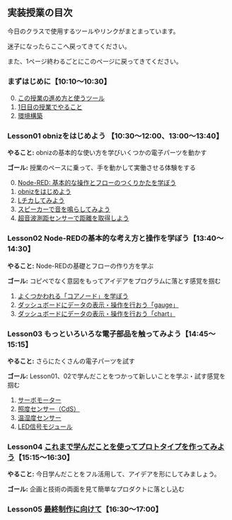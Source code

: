 
## 実装授業の目次
今日のクラスで使用するツールやリンクがまとまっています。

迷子になったらここへ戻ってきてください。

また、1ページ終わるごとにこのページに戻ってきてください。


### まずはじめに【10:10〜10:30】
0. [この授業の進め方と使うツール](./lesson00-overview/00_tools.md)
1. [1日目の授業でやること](./lesson00-overview/01_overview.md)
2. [環境構築](./lesson00-overview/02_env.md) 

### Lesson01 obnizをはじめよう 【10:30〜12:00、13:00〜13:40】

**やること:** obnizの基本的な使い方を学びいくつかの電子パーツを動かす

**ゴール:** 授業のペースに乗って、手を動かして実働させる体験をする

0. [Node-RED: 基本的な操作とフローのつくりかたを学ぼう](./lesson01-obniz-basic/00_node-red-introduction.md)
1. [obnizをはじめよう](./lesson01-obniz-basic/01_start_obniz.md)
2. [Lチカしてみよう](./lesson01-obniz-basic/02_obniz-LED.md)
3. [スピーカーで音を鳴らしてみよう](./lesson01-obniz-basic/03_obniz-speaker.md)
4. [超音波測距センサーで距離を取得しよう](./lesson01-obniz-basic/04_obniz-distance.md)


### Lesson02 Node-REDの基本的な考え方と操作を学ぼう【13:40〜14:30】

**やること:** Node-REDの基礎とフローの作り方を学ぶ

**ゴール:** コピペでなく意図をもってアイデアをプログラムに落とす感覚を掴む

1. [よくつかわれる「コアノード」を学ぼう](./lesson02-node-red-basic/01_node-red-corenode.md)
2. [ダッシュボードにデータの表示・操作を行おう「gauge」](./lesson02-node-red-basic/02_node-red-dashboard-gauge.md)
2. [ダッシュボードにデータの表示・操作を行おう「chart」](./lesson02-node-red-basic/03_node-red-dashboard-chart.md)


### Lesson03 もっといろいろな電子部品を触ってみよう【14:45〜15:15】

**やること:** さらにたくさんの電子パーツを試す

**ゴール:** Lesson01、02で学んだことをつかって新しいことを学ぶ・試す感覚を掴む

1. [サーボモーター](./lesson03-obniz-advanced/01_obniz-servo.md)
2. [照度センサー（CdS）](./lesson03-obniz-advanced/02_obniz-cds.md)
3. [温湿度センサー](./lesson03-obniz-advanced/03_obniz-temp.md)
4. [LED信号モジュール](./lesson03-obniz-advanced/04_obniz-ledlights.md)

### Lesson04 [これまで学んだことを使ってプロトタイプを作ってみよう](./lesson04-prototyping.md)【15:15〜16:30】


**やること:** 今日学んだことをフル活用して、アイデアを形にしてみましょう。

**ゴール:** 企画と技術の両面を見て簡単なプロダクトに落とし込む

### Lesson05 [最終制作に向けて](./lesson05-closing.md)【16:30〜17:00】


